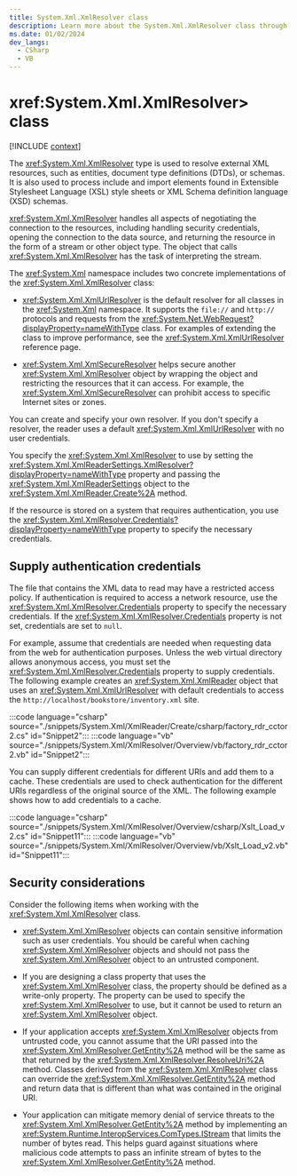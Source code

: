 ```yaml
---
title: System.Xml.XmlResolver class
description: Learn more about the System.Xml.XmlResolver class through these supplemental API remarks.
ms.date: 01/02/2024
dev_langs:
  - CSharp
  - VB
---
```

# xref:System.Xml.XmlResolver> class

[!INCLUDE [context](includes/context.md)]

The <xref:System.Xml.XmlResolver> type is used to resolve external XML resources, such as entities, document type definitions (DTDs), or schemas. It is also used to process include and import elements found in Extensible Stylesheet Language (XSL) style sheets or XML Schema definition language (XSD) schemas.

<xref:System.Xml.XmlResolver> handles all aspects of negotiating the connection to the resources, including handling security credentials, opening the connection to the data source, and returning the resource in the form of a stream or other object type. The object that calls <xref:System.Xml.XmlResolver> has the task of interpreting the stream.

The <xref:System.Xml> namespace includes two concrete implementations of the <xref:System.Xml.XmlResolver> class:

- <xref:System.Xml.XmlUrlResolver> is the default resolver for all classes in the <xref:System.Xml> namespace. It supports the `file://` and `http://` protocols and requests from the <xref:System.Net.WebRequest?displayProperty=nameWithType> class. For examples of extending the class to improve performance, see the <xref:System.Xml.XmlUrlResolver> reference page.

- <xref:System.Xml.XmlSecureResolver> helps secure another <xref:System.Xml.XmlResolver> object by wrapping the object and restricting the resources that it can access. For example, the <xref:System.Xml.XmlSecureResolver> can prohibit access to specific Internet sites or zones.

You can create and specify your own resolver. If you don't specify a resolver, the reader uses a default <xref:System.Xml.XmlUrlResolver> with no user credentials.

You specify the <xref:System.Xml.XmlResolver> to use by setting the <xref:System.Xml.XmlReaderSettings.XmlResolver?displayProperty=nameWithType> property and passing the <xref:System.Xml.XmlReaderSettings> object to the <xref:System.Xml.XmlReader.Create%2A> method.

If the resource is stored on a system that requires authentication, you use the <xref:System.Xml.XmlResolver.Credentials?displayProperty=nameWithType> property to specify the necessary credentials.

## Supply authentication credentials

The file that contains the XML data to read may have a restricted access policy. If authentication is required to access a network resource, use the <xref:System.Xml.XmlResolver.Credentials> property to specify the necessary credentials. If the <xref:System.Xml.XmlResolver.Credentials> property is not set, credentials are set to `null`.

For example, assume that credentials are needed when requesting data from the web for authentication purposes. Unless the web virtual directory allows anonymous access, you must set the <xref:System.Xml.XmlResolver.Credentials> property to supply credentials. The following example creates an <xref:System.Xml.XmlReader> object that uses an <xref:System.Xml.XmlUrlResolver> with default credentials to access the `http://localhost/bookstore/inventory.xml` site.

:::code language="csharp" source="./snippets/System.Xml/XmlReader/Create/csharp/factory_rdr_cctor2.cs" id="Snippet2":::
:::code language="vb" source="./snippets/System.Xml/XmlResolver/Overview/vb/factory_rdr_cctor2.vb" id="Snippet2":::

You can supply different credentials for different URIs and add them to a cache. These credentials are used to check authentication for the different URIs regardless of the original source of the XML. The following example shows how to add credentials to a cache.

:::code language="csharp" source="./snippets/System.Xml/XmlResolver/Overview/csharp/Xslt_Load_v2.cs" id="Snippet11":::
:::code language="vb" source="./snippets/System.Xml/XmlResolver/Overview/vb/Xslt_Load_v2.vb" id="Snippet11":::

## Security considerations

Consider the following items when working with the <xref:System.Xml.XmlResolver> class.

- <xref:System.Xml.XmlResolver> objects can contain sensitive information such as user credentials. You should be careful when caching <xref:System.Xml.XmlResolver> objects and should not pass the <xref:System.Xml.XmlResolver> object to an untrusted component.

- If you are designing a class property that uses the <xref:System.Xml.XmlResolver> class, the property should be defined as a write-only property. The property can be used to specify the <xref:System.Xml.XmlResolver> to use, but it cannot be used to return an <xref:System.Xml.XmlResolver> object.

- If your application accepts <xref:System.Xml.XmlResolver> objects from untrusted code, you cannot assume that the URI passed into the <xref:System.Xml.XmlResolver.GetEntity%2A> method will be the same as that returned by the <xref:System.Xml.XmlResolver.ResolveUri%2A> method. Classes derived from the <xref:System.Xml.XmlResolver> class can override the <xref:System.Xml.XmlResolver.GetEntity%2A> method and return data that is different than what was contained in the original URI.

- Your application can mitigate memory denial of service threats to the <xref:System.Xml.XmlResolver.GetEntity%2A> method by implementing an <xref:System.Runtime.InteropServices.ComTypes.IStream> that limits the number of bytes read. This helps guard against situations where malicious code attempts to pass an infinite stream of bytes to the <xref:System.Xml.XmlResolver.GetEntity%2A> method.
